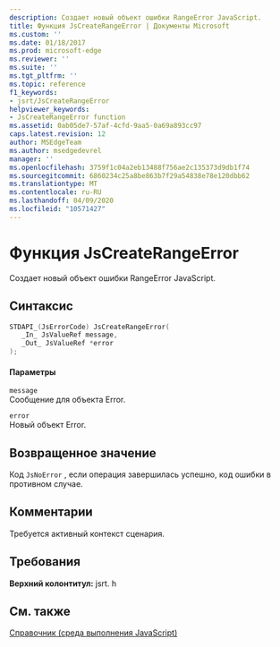 ```yaml
---
description: Создает новый объект ошибки RangeError JavaScript.
title: Функция JsCreateRangeError | Документы Microsoft
ms.custom: ''
ms.date: 01/18/2017
ms.prod: microsoft-edge
ms.reviewer: ''
ms.suite: ''
ms.tgt_pltfrm: ''
ms.topic: reference
f1_keywords:
- jsrt/JsCreateRangeError
helpviewer_keywords:
- JsCreateRangeError function
ms.assetid: 0ab05de7-57af-4cfd-9aa5-0a69a893cc97
caps.latest.revision: 12
author: MSEdgeTeam
ms.author: msedgedevrel
manager: ''
ms.openlocfilehash: 3759f1c04a2eb13488f756ae2c135373d9db1f74
ms.sourcegitcommit: 6860234c25a8be863b7f29a54838e78e120dbb62
ms.translationtype: MT
ms.contentlocale: ru-RU
ms.lasthandoff: 04/09/2020
ms.locfileid: "10571427"
---
```

# Функция JsCreateRangeError
Создает новый объект ошибки RangeError JavaScript.
  
## Синтаксис  
  
```cpp  
STDAPI_(JsErrorCode) JsCreateRangeError(  
   _In_ JsValueRef message,  
   _Out_ JsValueRef *error  
);  
```  
  
#### Параметры  
 `message`  
 Сообщение для объекта Error.  
  
 `error`  
 Новый объект Error.  
  
## Возвращенное значение  
 Код `JsNoError` , если операция завершилась успешно, код ошибки в противном случае.  
  
## Комментарии  
 Требуется активный контекст сценария.  
  
## Требования  
 **Верхний колонтитул:** jsrt. h  
  
## См. также  
 [Справочник (среда выполнения JavaScript)](../chakra-hosting/reference-javascript-runtime.md)